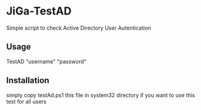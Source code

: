 # JiGa-TestAD
Simple script to check Active Directory User Autentication


## Usage
TestAD "username" "password" 

## Installation
simply copy testAd.ps1 this file in system32 directory if you want to use this test for all users
